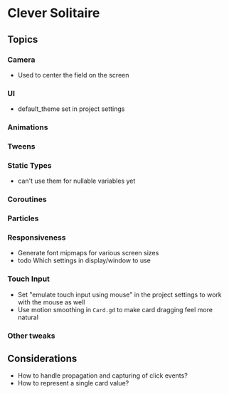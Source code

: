 # Clever Solitaire

## Topics

### Camera

- Used to center the field on the screen

### UI

- default_theme set in project settings

### Animations

### Tweens

### Static Types

- can't use them for nullable variables yet

### Coroutines

### Particles

### Responsiveness

- Generate font mipmaps for various screen sizes
- todo Which settings in display/window to use

### Touch Input

- Set "emulate touch input using mouse" in the project settings to work with the mouse as well
- Use motion smoothing in `Card.gd` to make card dragging feel more natural

### Other tweaks

## Considerations

- How to handle propagation and capturing of click events?
- How to represent a single card value?